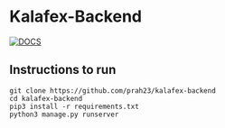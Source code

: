# Kalafex-Backend
[![DOCS](https://img.shields.io/badge/Documentation-see%20docs-green?style=flat-square&logo=appveyor)](https://documenter.getpostman.com/view/11088003/TW74j5T3#40963365-0f91-45b7-abf1-9513bee7edf0) 

## Instructions to run
```shell
git clone https://github.com/prah23/kalafex-backend
cd kalafex-backend
pip3 install -r requirements.txt
python3 manage.py runserver
```